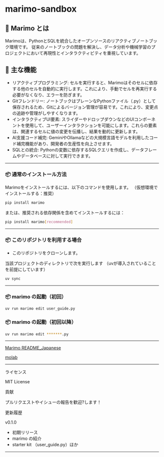 # marimo-sandbox

## 🐍 Marimo とは

Marimoは、PythonとSQLを統合したオープンソースのリアクティブノートブック環境です。
従来のノートブックの問題を解決し、データ分析や機械学習のプロジェクトにおいて再現性とインタラクティビティを重視しています。


## 🚀 主な機能

- リアクティブプログラミング: セルを実行すると、Marimoはそのセルに依存する他のセルを自動的に実行します。これにより、手動でセルを再実行する必要がなくなり、エラーを防ぎます。
- Gitフレンドリー: ノートブックはプレーンなPythonファイル（.py）として保存されるため、Gitによるバージョン管理が容易です。これにより、変更点の追跡や管理がしやすくなります。
- インタラクティブUI要素: スライダーやドロップダウンなどのUIコンポーネントを使用して、ユーザーインタラクションを可能にします。これらの要素は、関連するセルに値の変更を伝播し、結果を動的に更新します。
- AI支援コード補完: GeminiやOllamaなどの大規模言語モデルを利用したコード補完機能があり、開発者の生産性を向上させます。
- SQLとの統合: Pythonの変数に依存するSQLクエリを作成し、データフレームやデータベースに対して実行できます。

---

### 📦 通常のインストール方法

Marimoをインストールするには、以下のコマンドを使用します。
（仮想環境でインストールする：推奨）

```bash
pip install marimo
```
または、推奨される依存関係を含めてインストールするには：
```bash
pip install marimo[recommended]
```

---

### 📦 このリポジトリを利用する場合

- このリポジトリをクローンします。

当該プロジェクトのディレクトリで次を実行します
（uvが導入されていることを前提にしています）

```bash
uv sync
```

---

### 📦 marimo の起動（初回）

```bash
uv run marimo edit user_guide.py
```

### 📦 marimo の起動（初回以降）

```bash
uv run marimo edit *******.py
```

---

[Marimo README_Japanese](https://github.com/marimo-team/marimo/blob/main/README_Japanese.md)


[molab](https://molab.marimo.io/notebooks)

---
ライセンス

MIT License

貢献

プルリクエストやイシューの報告を歓迎?します！

更新履歴

v0.1.0

- 初期リリース
- marimo の紹介
- starter kit （user_guide.py）ほか
---

